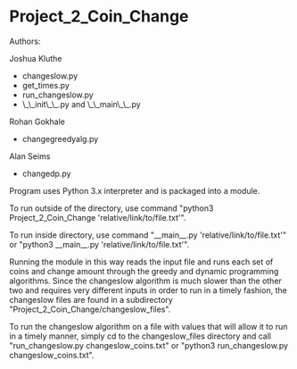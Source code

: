 # Project_2_Coin_Change

Authors:
  <p>Joshua Kluthe</p>
  <ul>
    <li>changeslow.py
    <li>get_times.py
    <li>run_changeslow.py
    <li>\_\_init\_\_.py and \_\_main\_\_.py
  </ul>
  <p>Rohan Gokhale</p>
  <ul>
    <li>changegreedyalg.py
  </ul>
  <p>Alan Seims<p>
  <ul>
    <li>changedp.py
  </ul>

Program uses Python 3.x interpreter and is packaged into a module.

To run outside of the directory, use command "python3 Project_2_Coin_Change 'relative/link/to/file.txt'".

To run inside directory, use command "\_\_main\_\_.py 'relative/link/to/file.txt'" or "python3 \_\_main\_\_.py 'relative/link/to/file.txt'".

Running the module in this way reads the input file and runs each set of coins and change amount
through the greedy and dynamic programming algorithms. Since the changeslow algorithm is much slower
than the other two and requires very different inputs in order to run in a timely fashion, the
changeslow files are found in a subdirectory "Project_2_Coin_Change/changeslow_files".

To run the changeslow algorithm on a file with values that will allow it to run in a timely manner,
simply cd to the changeslow_files directory and call "run_changeslow.py changeslow_coins.txt" or
"python3 run_changeslow.py changeslow_coins.txt".
